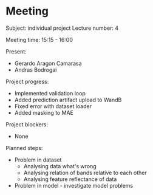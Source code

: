 # Meeting

Subject: individual project
Lecture number: 4

Meeting time: 15:15 - 16:00

Present: 
- Gerardo Aragon Camarasa
- Andras Bodrogai

Project progress:

- Implemented validation loop
- Added prediction artifact upload to WandB
- Fixed error with dataset loader
- Added masking to MAE

Project blockers:

- None

Planned steps:

- Problem in dataset
    - Analysing data what's wrong
    - Analysing relation of bands relative to each other
    - Analysing feature reflectance of data
- Problem in model - investigate model problems